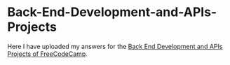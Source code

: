 # Back-End-Development-and-APIs-Projects
Here I have uploaded my answers for the [Back End Development and APIs Projects of FreeCodeCamp](https://www.freecodecamp.org/learn/back-end-development-and-apis/).
